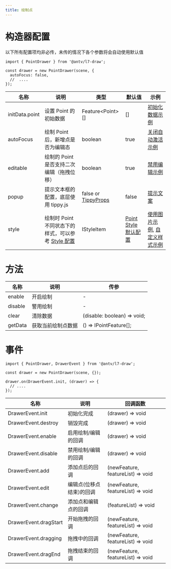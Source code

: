 ```yaml
---
title: 绘制点
---
```


# 构造器配置

以下所有配置项均非必传，未传的情况下各个参数将会自动使用默认值

```tsx | pure
import { PointDrawer } from '@antv/l7-draw';

const drawer = new PointDrawer(scene, {
  autoFocus: false,
  //  ....
});
```

| 名称           | 说明                                                                  | 类型                                                                   | 默认值                                                   | 示例                                                                                       |
| -------------- | --------------------------------------------------------------------- | ---------------------------------------------------------------------- | -------------------------------------------------------- | ------------------------------------------------------------------------------------------ |
| initData.point | 设置 Point 的初始数据                                                 | Feature&lt;Point&gt;[]                                                 | []                                                       | [初始化数据示例](/example/point/init-data)                                          |
| autoFocus      | 绘制 Point 后，新增点是否为编辑态                                     | boolean                                                                | true                                                     | [关闭自动激活示例](/example/point/auto-focus)                                       |
| editable       | 绘制的 Point 是否支持二次编辑（拖拽位移）                             | boolean                                                                | true                                                     | [禁用编辑示例](/example/point/editable)                                             |
| popup          | 提示文本框的配置，底层使用 tippy.js                                   | false or [TippyProps](https://atomiks.github.io/tippyjs/v6/all-props/) | false                                                    | [提示文案](/example/point/helper)                                                   |
| style          | 绘制时 Point 不同状态下的样式，可以参考 [Style 配置](/基础绘制/style) | IStyleItem                                                             | [Point Style 默认配置](/基础绘制/style#point-style-配置) | [使用图片示例](/example/point/image), [自定义样式示例](/example/point/style) |

# 方法

| 名称      | 说明               | 传参                        |
|---------| ------------------ | --------------------------- |
| enable  | 开启绘制           | -                           |
| disable | 警用绘制           | -                           |
| clear   | 清除数据           | (disable: boolean) => void; |
| getData | 获取当前绘制点数据 | () => IPointFeature[];      |

# 事件

```tsx | pure
import { PointDrawer, DrawerEvent } from '@antv/l7-draw';

const drawer = new PointDrawer(scene, {});

drawer.on(DrawerEvent.init, (drawer) => {
  // ....
});
```

| 名称                  | 说明                     | 回调函数                          |
| --------------------- | ------------------------ | --------------------------------- |
| DrawerEvent.init      | 初始化完成               | (drawer) => void                  |
| DrawerEvent.destroy   | 销毁完成                 | (drawer) => void                  |
| DrawerEvent.enable    | 启用绘制/编辑的回调      | (drawer) => void                  |
| DrawerEvent.disable   | 禁用绘制/编辑的回调      | (drawer) => void                  |
| DrawerEvent.add       | 添加点后的回调           | (newFeature, featureList) => void |
| DrawerEvent.edit      | 编辑点(位移点结束)的回调 | (newFeature, featureList) => void |
| DrawerEvent.change    | 添加点和编辑点的回调     | (featureList) => void             |
| DrawerEvent.dragStart | 开始拖拽的回调           | (newFeature, featureList) => void |
| DrawerEvent.dragging  | 拖拽中的回调             | (newFeature, featureList) => void |
| DrawerEvent.dragEnd   | 拖拽结束的回调           | (newFeature, featureList) => void |
